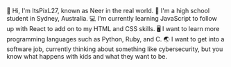 👋 Hi, I'm ItsPixL27, known as Neer in the real world.
🏫 I'm a high school student in Sydney, Australia.
💻 I'm currently learning JavaScript to follow up with React to add on to my HTML and CSS skills.
🖥️ I want to learn more programming languages such as Python, Ruby, and C.
🌏 I want to get into a software job, currently thinking about something like cybersecurity, but you know what happens with kids and what they want to be.
